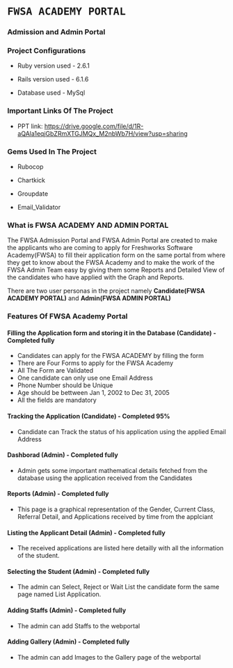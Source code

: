 # **```FWSA ACADEMY PORTAL```**

### Admission and Admin Portal

### Project Configurations

* Ruby version used - 2.6.1

* Rails version used - 6.1.6

* Database used - MySql

### Important Links Of The Project

* PPT link: https://drive.google.com/file/d/1R-aQAla1eqjGbZRmXTGJMQx_M2nbWb7H/view?usp=sharing

### Gems Used In The Project

* Rubocop

* Chartkick

* Groupdate

* Email_Validator

### What is FWSA ACADEMY AND ADMIN PORTAL

The FWSA Admission Portal and FWSA Admin Portal are created to make the applicants who are coming to apply for Freshworks Software Academy(FWSA) to fill their application form on the same portal from where they get to know about the FWSA Academy and to make the work of the FWSA Admin Team easy by giving them some Reports and Detailed View of the candidates who have applied with the Graph and Reports.

There are two user personas in the project namely __Candidate(FWSA ACADEMY PORTAL)__ and __Admin(FWSA ADMIN PORTAL)__ 

### Features Of FWSA Academy Portal

#### Filling the Application form and storing it in the Database (Candidate) - Completed fully

* Candidates can apply for the FWSA ACADEMY by filling the form
* There are Four Forms to apply for the FWSA Academy 
* All The Form are Validated
* One candidate can only use one Email Address
* Phone Number should be Unique
* Age should be bettween Jan 1, 2002 to Dec 31, 2005
* All the fields are mandatory

#### Tracking the Application (Candidate) - Completed 95%

* Candidate can Track the status of his application using the applied Email Address

#### Dashborad (Admin) - Completed fully

* Admin gets some important mathematical details fetched from the database using the application received from the Candidates

#### Reports (Admin) - Completed fully

* This page is a graphical representation of the Gender, Current Class, Referral Detail, and  Applications received by time from the applciant

#### Listing the Applicant Detail (Admin) - Completed fully

*  The received applications are listed here detailly with all the information of the student.

#### Selecting the Student (Admin) - Completed fully

* The admin can Select, Reject or Wait List the candidate form the same page named List Application.

#### Adding Staffs (Admin) - Completed fully

* The admin can add Staffs to the webportal 

#### Adding Gallery (Admin) - Completed fully

* The admin can add Images to the Gallery page of the webportal 








